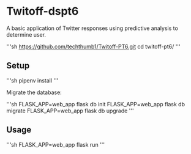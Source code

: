# Twitoff-dspt6

A basic application of Twitter responses using predictive analysis to determine user.

'''sh
<https://github.com/techthumb1/Twitoff-PT6.git>
cd twitoff-pt6/
'''

## Setup

'''sh
pipenv install
'''

Migrate the database:

'''sh
FLASK_APP=web_app flask db init
FLASK_APP=web_app flask db migrate
FLASK_APP=web_app flask db upgrade
'''

## Usage

'''sh
FLASK_APP=web_app flask run
'''
